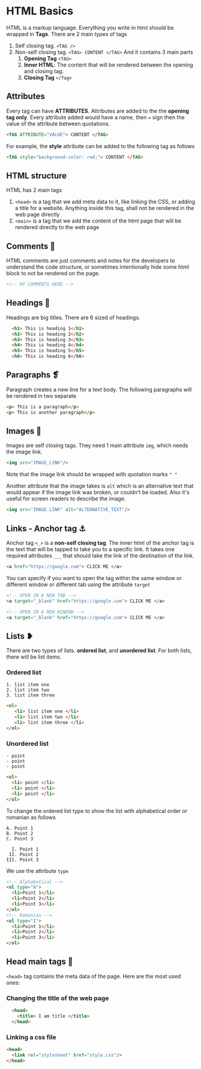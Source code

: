 # HTML Basics

HTML is a markup language. Everything you write in html should be wrapped in **Tags**. There are 2 main types of tags

1. Self closing tag. `<TAG />`
2. Non-self closing tag. `<TAG> CONTENT </TAG>` And it contains 3 main parts
   1. **Opening Tag** `<TAG>`
   2. **Inner HTML**: The content that will be rendered between the opening and closing tag.
   3. **Closing Tag** `</Tag>`

## Attributes

Every tag can have **ATTRIBUTES**. Attributes are added to the the **opening tag only**.
Every attribute added would have a name, then `=` sign then the value of the attribute between quotations.

```html
<TAG ATTRIBUTE="VALUE"> CONTENT </TAG>
```

For example, the **style** attribute can be added to the following tag as follows

```html
<TAG style="background-color: red;"> CONTENT </TAG>
```

## HTML structure

HTML has 2 main tags

1. `<head>` is a tag that we add meta data to it, like linking the CSS, or adding a title for a website. Anything inside this tag, shall not be rendered in the web page directly
2. `<main>` is a tag that we add the content of the html page that will be rendered directly to the web page

## Comments 💬

HTML comments are just comments and notes for the developers to understand the code structure, or sometimes intentionally hide some html block to not be rendered on the page.

```html
<!-- MY COMMENTS HERE -->
```

## Headings 📰

Headings are big titles. There are 6 sized of headings.

```html
  <h1> This is heading 1</h1>
  <h2> This is heading 2</h2>
  <h3> This is heading 3</h3>
  <h4> This is heading 4</h4>
  <h5> This is heading 5</h5>
  <h6> This is heading 6</h6>
```

## Paragraphs ❡

Paragraph creates a new line for a text body.
The following paragraphs will be rendered in two separate

```html
<p> This is a paragraph</p>
<p> This is another paragraph</p>
```

## Images 🌁

Images are self closing tags. They need 1 main attribute `img`, which needs the image link.

```html
<img src="IMAGE_LINK"/>
```

Note that the image link should be wrapped with quotation marks `" "`

Another attribute that the image takes is `alt` which is an alternative text that would appear if the image link was broken, or couldn't be loaded. Also it's useful for screen readers to describe the image.

```html
<img src="IMAGE_LINK" alt="ALTERNATIVE_TEXT"/>
```

## Links - Anchor tag ⚓️

Anchor tag `<_>` is a **non-self closing tag**. The inner html of the anchor tag is the text that will be tapped to take you to a specific link. It takes one required attributes `___` that should take the link of the destination of the link.

```html
<a href="https://google.com"> CLICK ME </a>
```

You can specify if you want to open the tag within the same window or different window or different tab using the attribute `target`

```html
<!-- OPEN IN A NEW TAB -->
<a target="_blank" href="https://google.com"> CLICK ME </a>

<!-- OPEN IN A NEW WINDOW -->
<a target="_blank" href="https://google.com"> CLICK ME </a>
```

## Lists ❥

There are two types of lists. **ordered list**, and **unordered list**. For both lists, there will be list items.

### Ordered list

```
1. list item one
2. list item two
3. list item three
```

```html
<ol>
   <li> list item one </li>
   <li> list item two </li>
   <li> list item three </li>
</ol>
```

### Unordered list

```
- point
- point
- point
```

```html
<ul>
  <li> point </li>
  <li> point </li>
  <li> point </li>
</ul>
```

To change the ordered list type to show the list with alphabetical order or romanian as follows

```
A. Point 1
B. Point 2
C. Point 3

  I. Point 1
 II. Point 2
III. Point 3
```

We use the attribute `type`

```html
<!-- Alphabetical -->
<ol type="A">
  <li>Point 1</li>
  <li>Point 2</li>
  <li>Point 3</li>
</ol>
<!-- Romanian -->
<ol type="I">
  <li>Point 1</li>
  <li>Point 2</li>
  <li>Point 3</li>
</ol>
```

## Head main tags 🧠

`<head>` tag contains the meta data of the page. Here are the most used ones:

### Changing the title of the web page

```html
  <head>
    <title> I am title </title>
  </head>
```

### Linking a css file

```html
<head>
  <link rel="stylesheet" href="style.css"/>
</head>
```
